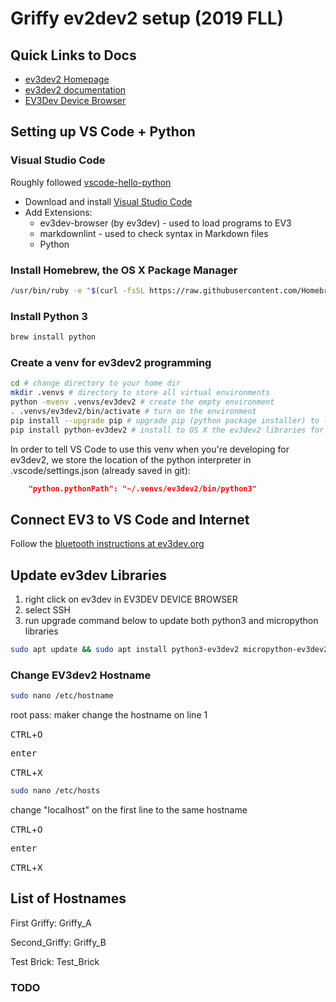# Griffy ev2dev2 setup (2019 FLL)

## Quick Links to Docs

* [ev3dev2 Homepage](https://sites.google.com/site/ev3devpython/learn_ev3_python)
* [ev3dev2 documentation](https://python-ev3dev.readthedocs.io/en/ev3dev-stretch/)
* [EV3Dev Device Browser](https://github.com/ev3dev/vscode-ev3dev-browser/wiki/Settings)

## Setting up VS Code + Python

### Visual Studio Code

Roughly followed [vscode-hello-python](https://github.com/ev3dev/vscode-hello-python)

* Download and install [Visual Studio Code](https://code.visualstudio.com/download)
* Add Extensions:
  * ev3dev-browser (by ev3dev) - used to load programs to EV3
  * markdownlint - used to check syntax in Markdown files
  * Python

### Install Homebrew, the OS X Package Manager
```bash
/usr/bin/ruby -e "$(curl -fsSL https://raw.githubusercontent.com/Homebrew/install/master/install)"
```

### Install Python 3

```bash
brew install python
```

### Create a venv for ev3dev2 programming

```bash
cd # change directory to your home dir
mkdir .venvs # directory to store all virtual environments
python -mvenv .venvs/ev3dev2 # create the empty environment
. .venvs/ev3dev2/bin/activate # turn on the environment
pip install --upgrade pip # upgrade pip (python package installer) to latest version
pip install python-ev3dev2 # install to OS X the ev3dev2 libraries for command completion
```

In order to tell VS Code to use this venv when you're developing for ev3dev2, we store the location of the python interpreter in .vscode/settings.json (already saved in git):

```json
    "python.pythonPath": "~/.venvs/ev3dev2/bin/python3"
```

## Connect EV3 to VS Code and Internet

Follow the [bluetooth instructions at ev3dev.org](https://www.ev3dev.org/docs/tutorials/connecting-to-the-internet-via-bluetooth/)

## Update ev3dev Libraries

1. right click on ev3dev in EV3DEV DEVICE BROWSER
2. select SSH
3. run upgrade command below to update both python3 and micropython libraries

```bash
sudo apt update && sudo apt install python3-ev3dev2 micropython-ev3dev2
```
### Change EV3dev2 Hostname
```bash
sudo nano /etc/hostname
```
root pass: maker
change the hostname on line 1

<kbd>CTRL</kbd>+<kbd>O</kbd>

<kbd> enter </kbd>

<kbd>CTRL</kbd>+<kbd>X</kbd>

```bash
sudo nano /etc/hosts
```
change "localhost" on the first line to the same hostname

<kbd>CTRL</kbd>+<kbd>O</kbd>

<kbd> enter </kbd>

<kbd>CTRL</kbd>+<kbd>X</kbd>
## List of Hostnames
First Griffy: Griffy_A

Second_Griffy: Griffy_B

Test Brick: Test_Brick
### TODO
